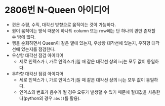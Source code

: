 # 2806번 N-Queen 아이디어

* 퀸은 수평, 수직, 대각선 방향으로 움직이는 것이 가능하다.
* 퀀이 움직이는 방식 때문에 하나의 column 또는 row에는 단 하나의 퀸만 존재할 수 밖에 없다.
* 행을 순회하면서 Queen이 같은 열에 있는지, 우상향 대각선에 있는지, 우하향 대각선에 있는지를 점검한다.
* 우상항 대각선 점검 아이디어
  * 세로 인덱스가 i, 가로 인덱스가 j일 때 같은 대각선 상의 i+j는 모두 값이 동일하다.
* 우하향 대각선 점검 아이디어
  * 세로 인덱스가 i, 가로 인덱스가 j일 때 같은 대각선 상의 i-j는 모두 값이 동일하다.
  * 인덱스의 번호가 음수가 될 경우 오류가 발생할 수 있기 때문에 절대값을 사용한다(python의 경우 `abs()`를 활용).